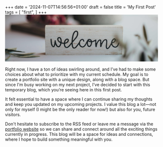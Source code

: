 +++
date = '2024-11-07T14:56:56+01:00'
draft = false
title = 'My First Post'
tags = [
    "first",
]
+++
![Welcome](https://github.com/alamparelli/blog/blob/master/public/images/welcome.jpg)

Right now, I have a ton of ideas swirling around, and I’ve had to make some choices about what to prioritize with my current schedule. My goal is to create a portfolio site with a unique design, along with a blog space. But since I'm busy working on my next project, I’ve decided to start with this temporary blog, which you’re seeing here in this first post.

It felt essential to have a space where I can continue sharing my thoughts and keep you updated on my upcoming projects. I value this blog a lot—not only for myself (I might be the only reader for now!) but also for you, future visitors.

Don't hesitate to subscribe to the RSS feed or leave me a message via the [portfolio website](https://portfolio.lamparelli.eu/contact) so we can share and connect around all the exciting things currently in progress. This blog will be a space for ideas and connections, where I hope to build something meaningful with you.
